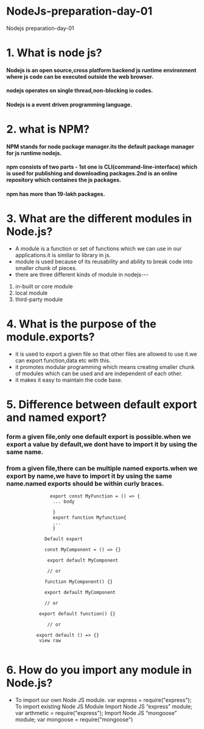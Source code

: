 # NodeJs-preparation-day-01
Nodejs preparation-day-01

# 1. What is node js?

#### Nodejs is an open source,cross platform backend js runtime environment where js code can be executed outside the web browser.
#### nodejs operates on single thread,non-blocking io codes.
#### Nodejs is a event driven programming language.

# 2. what is NPM?

#### NPM stands for node package manager.its the default package manager for js runtime nodejs.
#### npm consists of two parts - 1st one is CLI(command-line-interface) which is used for publishing and downloading packages.2nd is an online repository which containes the js packages.
#### npm has more than 19-lakh packages.

# 3. What are the different modules in Node.js?

* A module is a function or set of functions which we can use in our applications.it is similar to library in js.
* module is used because of its reusability and ability to break code into smaller chunk of pieces.
* there are three different kinds of module in nodejs---
1. in-built or core module
2. local module
3. third-party module

# 4. What is the purpose of the module.exports?

* it is used to export a given file so that other files are allowed to use it.we can export function,data etc with this.
* it promotes modular programming which means creating smaller chunk of modules which can be used and are independent of each other.
* it makes it easy to maintain the code base.

# 5. Difference between default export and named export?

### form a given file,only one default export is possible.when we export a value by default,we dont have to import it by using the same name.
### from a given file,there can be multiple named exports.when we export by name,we have to import it by using the same name.named exports should be within curly braces.
```                 Named export
                export const MyFunction = () => {
                 ... body
                 
                 }
                 export function Myfunction{
                 ...
                 }
                 
              Default export
              
              const MyComponent = () => {}

               export default MyComponent

               // or

              function MyComponent() {}

              export default MyComponent

              // or

            export default function() {}

               // or

           export default () => {}
            view raw 
          
```
# 6. How do you import any module in Node.js?

* To import our own Node JS module. var express = require("express"); To import existing Node JS Module Import Node JS “express” module; var arthmetic = require("express"); Import Node JS “mongoose” module; var mongoose = require("mongoose")

